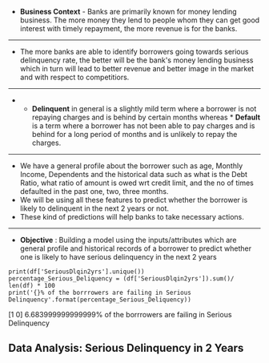 * **Business Context** - Banks are primarily known for money lending business. The more money they lend to people whom they can get good interest with timely repayment, the more revenue is for the banks.
* **
* The more banks are able to identify borrowers going towards serious delinquency rate, the better will be the bank's money lending business which in turn will lead to better revenue and better image in the market and with respect to competitiors. 
* **
* * **Delinquent** in general is a slightly mild term where a borrower is not repaying charges and is behind by certain months whereas * **Default** is a term where a borrower has not been able to pay charges and is behind for a long period of months and is unlikely to repay the charges.
* **
* We have a general profile about the borrower such as age, Monthly Income, Dependents and the historical data such as what is the Debt Ratio, what ratio of amount is owed wrt credit limit, and the no of times defaulted in the past one, two, three months.
* We will be using all these features to predict whether the borrower is likely to delinquent in the next 2 years or not.
* These kind of predictions will help banks to take necessary actions.

***
* **Objective** : Building a model using the inputs/attributes which are general profile and historical records of a borrower to predict whether one is likely to have serious delinquency in the next 2 years 



<pre><code class="python">print(df['SeriousDlqin2yrs'].unique())
percentage_Serious_Deliquency = (df['SeriousDlqin2yrs']).sum()/ len(df) * 100
print('{}% of the borrrowers are failing in Serious Delinquency'.format(percentage_Serious_Deliquency))</code></pre>

<p>[1 0]
6.683999999999999% of the borrrowers are failing in Serious Delinquency</p>


## Data Analysis: Serious Delinquency in 2 Years


